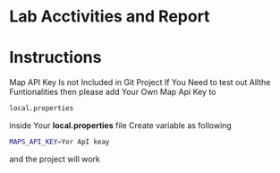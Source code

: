# Lab Acctivities and Report 
# Instructions 
Map API Key Is not Included in Git Project If You Need to test out Allthe Funtionalities then please add Your Own Map Api Key to </br>
```txt
local.properties
```
inside Your **local.properties** file Create variable as following 

```bash
MAPS_API_KEY=Yor ApI keay
```
and the project will work


